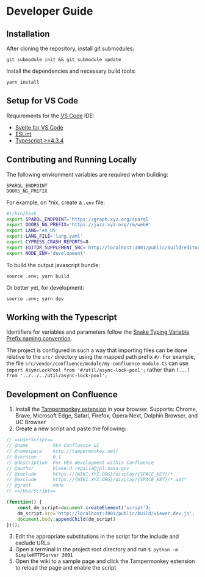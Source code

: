 # Developer Guide

## Installation

After cloning the repository, install git submodules:
```shell
git submodule init && git submodule update
```

Install the dependencies and necessary build tools:
```shell
yarn install
```


## Setup for VS Code

Requirements for the [VS Code](https://code.visualstudio.com/) IDE:
 - [Svelte for VS Code](https://marketplace.visualstudio.com/items?itemName=svelte.svelte-vscode)
 - [ESLint](https://marketplace.visualstudio.com/items?itemName=dbaeumer.vscode-eslint)
 - [Typescript >=4.3.4](https://stackoverflow.com/a/39676463)


## Contributing and Running Locally

The following environment variables are required when building:

```shell
SPARQL_ENDPOINT
DOORS_NG_PREFIX
```

For example, on \*nix, create a `.env` file:
```bash
#!/bin/bash
export SPARQL_ENDPOINT='https://graph.xyz.org/sparql'
export DOORS_NG_PREFIX='https://jazz.xyz.org/rm/web#'
export LANG='en_US'
export LANG_FILE='lang.yaml'
export CYPRESS_CRASH_REPORTS=0
export EDITOR_SUPPLEMENT_SRC='http://localhost:3001/public/build/editor.dev.js'
export NODE_ENV='development'
```

To build the output javascript bundle:

```shell
source .env; yarn build
```

Or better yet, for development:

```shell
source .env; yarn dev
```

## Working with the Typescript

Identifiers for variables and parameters follow the [Snake Typing Variable Prefix naming convention](https://gist.github.com/blake-regalia/375ba4dfa285bee4d94d63e22199f68a).

The project is configured in such a way that importing files can be done relative to the `src/` directory using the mapped path prefix `#/`. For example, the file `src/vendor/confluence/module/my-confluence-module.ts` can use `import AsyncLockPool from '#/util/async-lock-pool';` rather than `[...] from '../../../util/async-lock-pool';`


## Development on Confluence

1. Install the [Tampermonkey extension](https://www.tampermonkey.net/) in your browser. Supports: Chrome, Brave, Microsoft Edge, Safari, Firefox, Opera Next, Dolphin Browser, and UC Browser
2. Create a new script and paste the following:
```js
// ==UserScript==
// @name         VE4 Confluence UI
// @namespace    http://tampermonkey.net/
// @version      0.1
// @description  For VE4 development within Confluence
// @author       blake.d.regalia@jpl.nasa.gov
// @include      https://{WIKI.XYZ.ORG}/display/{SPACE_KEY}/*
// @exclude      https://{WIKI.XYZ.ORG}/display/{SPACE_KEY}/*.uat*
// @grant        none
// ==/UserScript==

(function() {
    const dm_script=document.createElement('script');
    dm_script.src='http://localhost:3001/public/build/viewer.dev.js';
    document.body.appendChild(dm_script)
})();

```
3. Edit the appropriate substitutions in the script for the include and exclude URLs
4. Open a terminal in the project root directory and run `$ python -m SimpleHTTPServer 3001`
5. Open the wiki to a sample page and click the Tampermonkey extension to reload the page and enable the script
